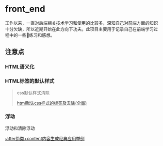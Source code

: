 # front_end

工作以来，一直对后端相关技术学习和使用的比较多，深知自己对前端方面的知识十分欠缺，所以近期开始在此方向下功夫。此项目主要用于记录自己在前端学习过程中的一些练习和感想。

## 注意点

### HTML语义化

### HTML标签的默认样式

> css默认样式清除
>
> [html默认css样式的标签及去除(全局)](https://blog.csdn.net/muzidigbig/article/details/80371464)



### 浮动

浮动和清除浮动

[:after伪类+content内容生成经典应用举例](https://www.zhangxinxu.com/wordpress/2010/09/after%E4%BC%AA%E7%B1%BBcontent%E5%86%85%E5%AE%B9%E7%94%9F%E6%88%90%E5%B8%B8%E8%A7%81%E5%BA%94%E7%94%A8%E4%B8%BE%E4%BE%8B/)